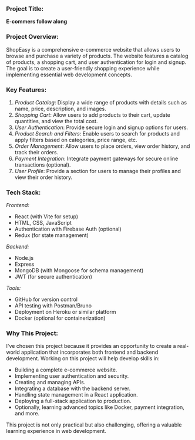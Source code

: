 
### Project Title:
**E-commers follow along**

### Project Overview:
ShopEasy is a comprehensive e-commerce website that allows users to browse and purchase a variety of products. The website features a catalog of products, a shopping cart, and user authentication for login and signup. The goal is to create a user-friendly shopping experience while implementing essential web development concepts.

### Key Features:
1. *Product Catalog*: Display a wide range of products with details such as name, price, description, and images.
2. *Shopping Cart*: Allow users to add products to their cart, update quantities, and view the total cost.
3. *User Authentication*: Provide secure login and signup options for users.
4. *Product Search and Filters*: Enable users to search for products and apply filters based on categories, price range, etc.
5. *Order Management*: Allow users to place orders, view order history, and track their orders.
6. *Payment Integration*: Integrate payment gateways for secure online transactions (optional).
7. *User Profile*: Provide a section for users to manage their profiles and view their order history.

### Tech Stack:
*Frontend:*
- React (with Vite for setup)
- HTML, CSS, JavaScript
- Authentication with Firebase Auth (optional)
- Redux (for state management)

*Backend:*
- Node.js
- Express
- MongoDB (with Mongoose for schema management)
- JWT (for secure authentication)

*Tools:*
- GitHub for version control
- API testing with Postman/Bruno
- Deployment on Heroku or similar platform
- Docker (optional for containerization)

### Why This Project:
I've chosen this project because it provides an opportunity to create a real-world application that incorporates both frontend and backend development. Working on this project will help develop skills in:
- Building a complete e-commerce website.
- Implementing user authentication and security.
- Creating and managing APIs.
- Integrating a database with the backend server.
- Handling state management in a React application.
- Deploying a full-stack application to production.
- Optionally, learning advanced topics like Docker, payment integration, and more.

This project is not only practical but also challenging, offering a valuable learning experience in web development.

